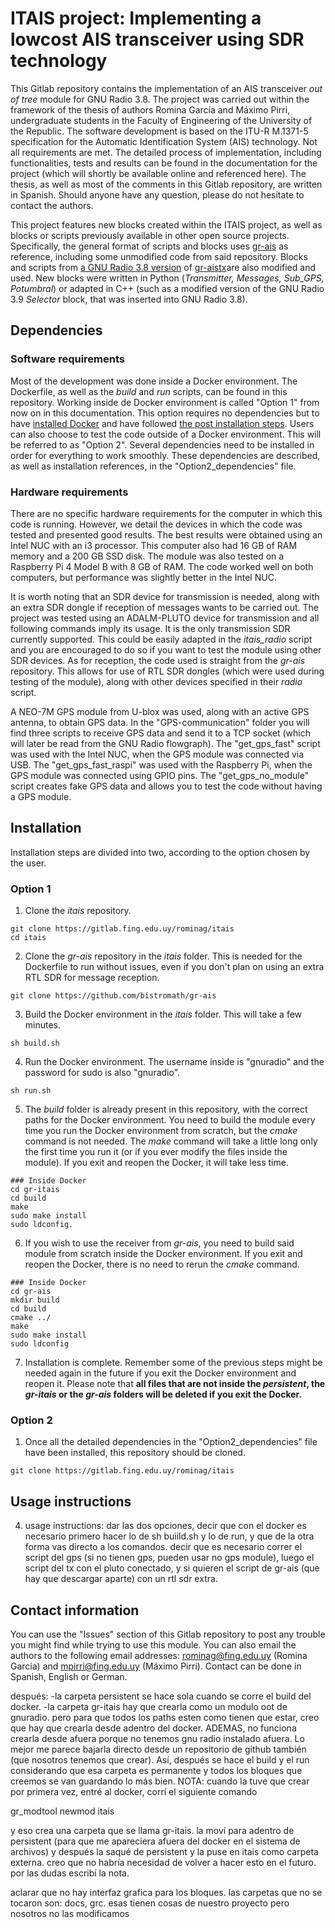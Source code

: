 # ITAIS project: Implementing a lowcost AIS transceiver using SDR technology
This Gitlab repository contains the implementation of an AIS transceiver _out of tree_ module for GNU Radio 3.8. The project was carried out within the framework of the thesis of authors Romina García and Máximo Pirri, undergraduate students in the Faculty of Engineering of the University of the Republic. The software development is based on the ITU-R M.1371-5 specification for the Automatic Identification System (AIS) technology. Not all requirements are met. The detailed process of implementation, including functionalities, tests and results can be found in the documentation for the project (which will shortly be available online and referenced here). The thesis, as well as most of the comments in this Gitlab repository, are written in Spanish. Should anyone have any question, please do not hesitate to contact the authors.

This project features new blocks created within the ITAIS project, as well as blocks or scripts previously available in other open source projects. Specifically, the general format of scripts and blocks uses [gr-ais](https://github.com/bistromath/gr-ais) as reference, including some unmodified code from said repository. Blocks and scripts from [a GNU Radio 3.8 version](https://github.com/bmagistro/gr-aistx/tree/src-formatting) of [gr-aistx](https://github.com/trendmicro/ais/tree/master/gr-aistx)are also modified and used. New blocks were written in Python (_Transmitter, Messages, Sub_GPS, Potumbral_) or adapted in C++ (such as a modified version of the GNU Radio 3.9 _Selector_ block, that was inserted into GNU Radio 3.8). 

## Dependencies
### Software requirements
Most of the development was done inside a Docker environment. The Dockerfile, as well as the _build_ and _run_ scripts, can be found in this repository. Working inside de Docker environment is called "Option 1" from now on in this documentation. This option requires no dependencies but to have [installed Docker](https://docs.docker.com/engine/install/) and have followed [the post installation steps](https://docs.docker.com/engine/install/linux-postinstall/). Users can also choose to test the code outside of a Docker environment. This will be referred to as "Option 2". Several dependencies need to be installed in order for everything to work smoothly. These dependencies are described, as well as installation references, in the "Option2_dependencies" file.

### Hardware requirements
There are no specific hardware requirements for the computer in which this code is running. However, we detail the devices in which the code was tested and presented good results. The best results were obtained using an Intel NUC with an i3 processor. This computer also had 16 GB of RAM memory and a 200 GB SSD disk. The module was also tested on a Raspberry Pi 4 Model B with 8 GB of RAM. The code worked well on both computers, but performance was slightly better in the Intel NUC.

It is worth noting that an SDR device for transmission is needed, along with an extra SDR dongle if reception of messages wants to be carried out. The project was tested using an ADALM-PLUTO device for transmission and all following commands imply its usage. It is the only transmission SDR currently supported. This could be easily adapted in the _itais_radio_ script and you are encouraged to do so if you want to test the module using other SDR devices. As for reception, the code used is straight from the _gr-ais_ repository. This allows for use of RTL SDR dongles (which were used during testing of the module), along with other devices specified in their _radio_ script. 

A NEO-7M GPS module from U-blox was used, along with an active GPS antenna, to obtain GPS data. In the "GPS-communication" folder you will find three scripts to receive GPS data and send it to a TCP socket (which will later be read from the GNU Radio flowgraph). The "get_gps_fast" script was used with the Intel NUC, when the GPS module was connected via USB. The "get_gps_fast_raspi" was used with the Raspberry Pi, when the GPS module was connected using GPIO pins. The "get_gps_no_module" script creates fake GPS data and allows you to test the code without having a GPS module.

## Installation
Installation steps are divided into two, according to the option chosen by the user.

### Option 1 
1. Clone the _itais_ repository.
```
git clone https://gitlab.fing.edu.uy/rominag/itais
cd itais
```

2. Clone the _gr-ais_ repository in the _itais_ folder. This is needed for the Dockerfile to run without issues, even if you don't plan on using an extra RTL SDR for message reception. 

```
git clone https://github.com/bistromath/gr-ais
```

3. Build the Docker environment in the _itais_ folder. This will take a few minutes.

```
sh build.sh
```

4. Run the Docker environment. The username inside is "gnuradio" and the password for sudo is also "gnuradio".

```
sh run.sh
```

5. The _build_ folder is already present in this repository, with the correct paths for the Docker environment. You need to build the module every time you run the Docker environment from scratch, but the _cmake_ command is not needed. The _make_ command will take a little long only the first time you run it (or if you ever modify the files inside the module). If you exit and reopen the Docker, it will take less time.

```
### Inside Docker 
cd gr-itais
cd build
make
sudo make install
sudo ldconfig.
```

6. If you wish to use the receiver from _gr-ais_, you need to build said module from scratch inside the Docker environment. If you exit and reopen the Docker, there is no need to rerun the _cmake_ command.

```
### Inside Docker
cd gr-ais
mkdir build
cd build
cmake ../
make
sudo make install
sudo ldconfig
```

7. Installation is complete. Remember some of the previous steps might be needed again in the future if you exit the Docker environment and reopen it. Please note that **all files that are not inside the _persistent_, the _gr-itais_ or the _gr-ais_ folders will be deleted if you exit the Docker.**

### Option 2
1. Once all the detailed dependencies in the "Option2_dependencies" file have been installed, this repository should be cloned.

```
git clone https://gitlab.fing.edu.uy/rominag/itais

```

## Usage instructions

4. usage instructions: dar las dos opciones, decir que con el docker es necesario primero hacer lo de sh buiild.sh y lo de run, y que de la otra forma vas directo a los comandos. decir que es necesario correr el script del gps (si no tienen gps, pueden usar no gps module), luego el script del tx con el pluto conectado, y si quieren el script de gr-ais (que hay que descargar aparte) con un rtl sdr extra.

## Contact information
You can use the "Issues" section of this Gitlab repository to post any trouble you might find while trying to use this module. You can also email the authors to the following email addresses: rominag@fing.edu.uy (Romina García) and mpirri@fing.edu.uy (Máximo Pirri). Contact can be done in Spanish, English or German.




después:
-la carpeta persistent se hace sola cuando se corre el build del docker.
-la carpeta gr-itais hay que crearla como un modulo oot de gnuradio. pero 
para que todos los paths esten como tienen que estar, creo que hay que crearla
desde adentro del docker. ADEMAS, no funciona crearla desde afuera porque
no tenemos gnu radio instalado afuera. Lo mejor me parece bajarla directo 
desde un repositorio de github también (que nosotros tenemos que crear).
Así, después se hace el build y el run considerando que esa carpeta es 
permanente y todos los bloques que creemos se van guardando lo más bien.
NOTA: cuando la tuve que crear por primera vez, entré al docker, corrí
el siguiente comando

gr_modtool newmod itais

y eso crea una carpeta que se llama gr-itais. la moví para adentro de 
persistent (para que me apareciera afuera del docker en el sistema de 
archivos) y después la saqué de persistent y la puse en itais como carpeta
externa. creo que no habría necesidad de volver a hacer esto en el futuro.
por las dudas escribí la nota.

aclarar que no hay interfaz grafica para los bloques.
las carpetas que no se tocaron son: docs, grc. esas tienen cosas de nuestro proyecto pero nosotros no las modificamos